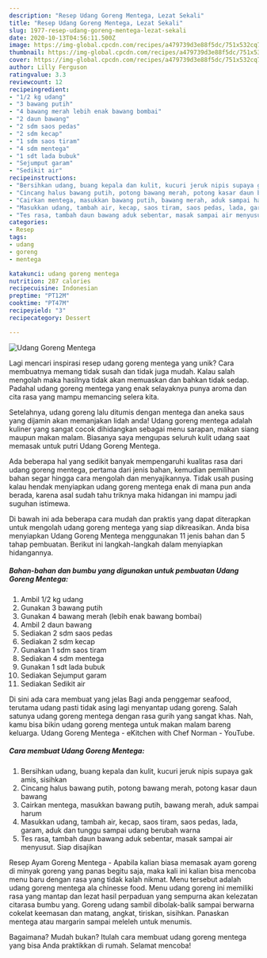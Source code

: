 ```yaml
---
description: "Resep Udang Goreng Mentega, Lezat Sekali"
title: "Resep Udang Goreng Mentega, Lezat Sekali"
slug: 1977-resep-udang-goreng-mentega-lezat-sekali
date: 2020-10-13T04:56:11.500Z
image: https://img-global.cpcdn.com/recipes/a479739d3e88f5dc/751x532cq70/udang-goreng-mentega-foto-resep-utama.jpg
thumbnail: https://img-global.cpcdn.com/recipes/a479739d3e88f5dc/751x532cq70/udang-goreng-mentega-foto-resep-utama.jpg
cover: https://img-global.cpcdn.com/recipes/a479739d3e88f5dc/751x532cq70/udang-goreng-mentega-foto-resep-utama.jpg
author: Lilly Ferguson
ratingvalue: 3.3
reviewcount: 12
recipeingredient:
- "1/2 kg udang"
- "3 bawang putih"
- "4 bawang merah lebih enak bawang bombai"
- "2 daun bawang"
- "2 sdm saos pedas"
- "2 sdm kecap"
- "1 sdm saos tiram"
- "4 sdm mentega"
- "1 sdt lada bubuk"
- "Sejumput garam"
- "Sedikit air"
recipeinstructions:
- "Bersihkan udang, buang kepala dan kulit, kucuri jeruk nipis supaya gak amis, sisihkan"
- "Cincang halus bawang putih, potong bawang merah, potong kasar daun bawang"
- "Cairkan mentega, masukkan bawang putih, bawang merah, aduk sampai harum"
- "Masukkan udang, tambah air, kecap, saos tiram, saos pedas, lada, garam, aduk dan tunggu sampai udang berubah warna"
- "Tes rasa, tambah daun bawang aduk sebentar, masak sampai air menyusut. Siap disajikan"
categories:
- Resep
tags:
- udang
- goreng
- mentega

katakunci: udang goreng mentega 
nutrition: 287 calories
recipecuisine: Indonesian
preptime: "PT12M"
cooktime: "PT47M"
recipeyield: "3"
recipecategory: Dessert

---
```



![Udang Goreng Mentega](https://img-global.cpcdn.com/recipes/a479739d3e88f5dc/751x532cq70/udang-goreng-mentega-foto-resep-utama.jpg)

Lagi mencari inspirasi resep udang goreng mentega yang unik? Cara membuatnya memang tidak susah dan tidak juga mudah. Kalau salah mengolah maka hasilnya tidak akan memuaskan dan bahkan tidak sedap. Padahal udang goreng mentega yang enak selayaknya punya aroma dan cita rasa yang mampu memancing selera kita.

Setelahnya, udang goreng lalu ditumis dengan mentega dan aneka saus yang dijamin akan memanjakan lidah anda! Udang goreng mentega adalah kuliner yang sangat cocok dihidangkan sebagai menu sarapan, makan siang maupun makan malam. Biasanya saya mengupas seluruh kulit udang saat memasak untuk putri Udang Goreng Mentega.

Ada beberapa hal yang sedikit banyak mempengaruhi kualitas rasa dari udang goreng mentega, pertama dari jenis bahan, kemudian pemilihan bahan segar hingga cara mengolah dan menyajikannya. Tidak usah pusing kalau hendak menyiapkan udang goreng mentega enak di mana pun anda berada, karena asal sudah tahu triknya maka hidangan ini mampu jadi suguhan istimewa.


Di bawah ini ada beberapa cara mudah dan praktis yang dapat diterapkan untuk mengolah udang goreng mentega yang siap dikreasikan. Anda bisa menyiapkan Udang Goreng Mentega menggunakan 11 jenis bahan dan 5 tahap pembuatan. Berikut ini langkah-langkah dalam menyiapkan hidangannya.

<!--inarticleads1-->

##### Bahan-bahan dan bumbu yang digunakan untuk pembuatan Udang Goreng Mentega:

1. Ambil 1/2 kg udang
1. Gunakan 3 bawang putih
1. Gunakan 4 bawang merah (lebih enak bawang bombai)
1. Ambil 2 daun bawang
1. Sediakan 2 sdm saos pedas
1. Sediakan 2 sdm kecap
1. Gunakan 1 sdm saos tiram
1. Sediakan 4 sdm mentega
1. Gunakan 1 sdt lada bubuk
1. Sediakan Sejumput garam
1. Sediakan Sedikit air


Di sini ada cara membuat yang jelas Bagi anda penggemar seafood, terutama udang pasti tidak asing lagi menyantap udang goreng. Salah satunya udang goreng mentega dengan rasa gurih yang sangat khas. Nah, kamu bisa bikin udang goreng mentega untuk makan malam bareng keluarga. Udang Goreng Mentega - eKitchen with Chef Norman - YouTube. 

<!--inarticleads2-->

##### Cara membuat Udang Goreng Mentega:

1. Bersihkan udang, buang kepala dan kulit, kucuri jeruk nipis supaya gak amis, sisihkan
1. Cincang halus bawang putih, potong bawang merah, potong kasar daun bawang
1. Cairkan mentega, masukkan bawang putih, bawang merah, aduk sampai harum
1. Masukkan udang, tambah air, kecap, saos tiram, saos pedas, lada, garam, aduk dan tunggu sampai udang berubah warna
1. Tes rasa, tambah daun bawang aduk sebentar, masak sampai air menyusut. Siap disajikan


Resep Ayam Goreng Mentega - Apabila kalian biasa memasak ayam goreng di minyak goreng yang panas begitu saja, maka kali ini kalian bisa mencoba menu baru dengan rasa yang tidak kalah nikmat. Menu tersebut adalah udang goreng mentega ala chinesse food. Menu udang goreng ini memiliki rasa yang mantap dan lezat hasil perpaduan yang sempurna akan kelezatan citarasa bumbu yang. Goreng udang sambil dibolak-balik sampai berwarna cokelat keemasan dan matang, angkat, tiriskan, sisihkan. Panaskan mentega atau margarin sampai meleleh untuk menumis. 

Bagaimana? Mudah bukan? Itulah cara membuat udang goreng mentega yang bisa Anda praktikkan di rumah. Selamat mencoba!
